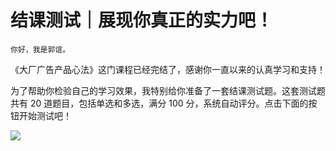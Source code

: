 # 结课测试｜展现你真正的实力吧！

    你好，我是郭谊。

《大厂广告产品心法》这门课程已经完结了，感谢你一直以来的认真学习和支持！

为了帮助你检验自己的学习效果，我特别给你准备了一套结课测试题。这套测试题共有 20 道题目，包括单选和多选，满分 100 分，系统自动评分。点击下面的按钮开始测试吧！

[![](https://static001.geekbang.org/resource/image/28/a4/28d1be62669b4f3cc01c36466bf811a4.png?wh=1142*201)](http://time.geekbang.org/quiz/intro?act_id=3509&exam_id=9153)
    
